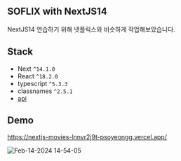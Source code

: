 
## SOFLIX with NextJS14

NextJS14 연습하기 위해 넷플릭스와 비슷하게 작업해보았습니다.

## Stack

- Next `^14.1.0`
- React `^18.2.0`
- typescript `^5.3.3`
- classnames `^2.5.1`
- [api](https://nomad-movies.nomadcoders.workers.dev/)

## Demo
https://nextjs-movies-lnnvr2j9t-psoyeongg.vercel.app/

![Feb-14-2024 14-54-05](https://github.com/psoyeongg/soflix-next14/assets/40905577/215c3fef-5c4a-4331-923f-30be67780050)


